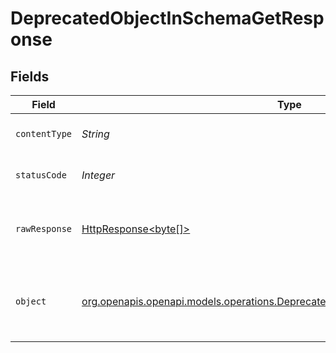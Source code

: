 # DeprecatedObjectInSchemaGetResponse


## Fields

| Field                                                                                                                                                | Type                                                                                                                                                 | Required                                                                                                                                             | Description                                                                                                                                          |
| ---------------------------------------------------------------------------------------------------------------------------------------------------- | ---------------------------------------------------------------------------------------------------------------------------------------------------- | ---------------------------------------------------------------------------------------------------------------------------------------------------- | ---------------------------------------------------------------------------------------------------------------------------------------------------- |
| `contentType`                                                                                                                                        | *String*                                                                                                                                             | :heavy_check_mark:                                                                                                                                   | HTTP response content type for this operation                                                                                                        |
| `statusCode`                                                                                                                                         | *Integer*                                                                                                                                            | :heavy_check_mark:                                                                                                                                   | HTTP response status code for this operation                                                                                                         |
| `rawResponse`                                                                                                                                        | [HttpResponse<byte[]>](https://docs.oracle.com/en/java/javase/11/docs/api/java.net.http/java/net/http/HttpResponse.html)                             | :heavy_minus_sign:                                                                                                                                   | Raw HTTP response; suitable for custom response parsing                                                                                              |
| `object`                                                                                                                                             | [org.openapis.openapi.models.operations.DeprecatedObjectInSchemaGetResponseBody](../../models/operations/DeprecatedObjectInSchemaGetResponseBody.md) | :heavy_minus_sign:                                                                                                                                   | A successful response that contains a deprecatedObject sent in the request body                                                                      |